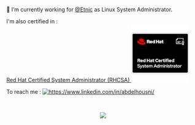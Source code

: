 <!--
**abdelhousni/abdelhousni** is a ✨ _special_ ✨ repository because its `README.md` (this file) appears on your GitHub profile.

Here are some ideas to get you started:

- 🔭 I’m currently working on ...
- 🌱 I’m currently learning ...
- 👯 I’m looking to collaborate on ...
- 🤔 I’m looking for help with ...
- 💬 Ask me about ...
- 📫 How to reach me: ...
- 😄 Pronouns: ...
- ⚡ Fun fact: ...
-->

🔭 I’m currently working for [@Etnic](https://etnic.be) as Linux System Administrator.

I'm also certified in :<br/>
[Red Hat Certified System Administrator (RHCSA) <img src="red-hat-certified-system-administrator-rhcsa.png" text="Red Hat Certified System Administrator (RHCSA)" >](https://www.credly.com/badges/28c12d0e-318a-4cef-a5d6-ed144a377393/public_url)

To reach me : <a href="https://qr.link/1CdmQa"><img src="https://github.com/abdelhousni/abdelhousni/assets/23284113/4e3182be-8d4a-4c63-a4e5-fd12e13fa45d" width="128" title="https://www.linkedin.com/in/abdelhousni/"/></a>
<!--[![Linkedin Badge](https://img.shields.io/badge/abdelhousni-0A66C2?style=flat&logo=Linkedin&logoColor=white&labelColor=0A66C2&link=https://www.linkedin.com/in/abdelhousni/)](https://www.linkedin.com/in/abdelhousni/)-->
<br>
<p align="center">
  <img src="https://github-readme-stats.vercel.app/api?username=abdelhousni&show_icons=true&count_private=true&custom_title=Github%20Stats&theme=dracula&include_all_commits=true">
</p>


